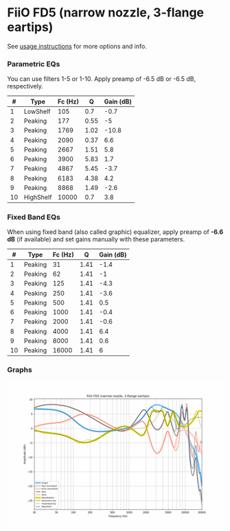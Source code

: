 # FiiO FD5 (narrow nozzle, 3-flange eartips)
See [usage instructions](https://github.com/jaakkopasanen/AutoEq#usage) for more options and info.

### Parametric EQs
You can use filters 1-5 or 1-10. Apply preamp of -6.5 dB or -6.5 dB, respectively.

|   # | Type      |   Fc (Hz) |    Q |   Gain (dB) |
|-----|-----------|-----------|------|-------------|
|   1 | LowShelf  |       105 | 0.7  |        -0.7 |
|   2 | Peaking   |       177 | 0.55 |        -5   |
|   3 | Peaking   |      1769 | 1.02 |       -10.8 |
|   4 | Peaking   |      2090 | 0.37 |         6.6 |
|   5 | Peaking   |      2667 | 1.51 |         5.8 |
|   6 | Peaking   |      3900 | 5.83 |         1.7 |
|   7 | Peaking   |      4867 | 5.45 |        -3.7 |
|   8 | Peaking   |      6183 | 4.38 |         4.2 |
|   9 | Peaking   |      8868 | 1.49 |        -2.6 |
|  10 | HighShelf |     10000 | 0.7  |         3.8 |

### Fixed Band EQs
When using fixed band (also called graphic) equalizer, apply preamp of **-6.6 dB** (if available) and set gains manually with these parameters.

|   # | Type    |   Fc (Hz) |    Q |   Gain (dB) |
|-----|---------|-----------|------|-------------|
|   1 | Peaking |        31 | 1.41 |        -1.4 |
|   2 | Peaking |        62 | 1.41 |        -1   |
|   3 | Peaking |       125 | 1.41 |        -4.3 |
|   4 | Peaking |       250 | 1.41 |        -3.6 |
|   5 | Peaking |       500 | 1.41 |         0.5 |
|   6 | Peaking |      1000 | 1.41 |        -0.4 |
|   7 | Peaking |      2000 | 1.41 |        -0.6 |
|   8 | Peaking |      4000 | 1.41 |         6.4 |
|   9 | Peaking |      8000 | 1.41 |         0.6 |
|  10 | Peaking |     16000 | 1.41 |         6   |

### Graphs
![](./FiiO%20FD5%20(narrow%20nozzle,%203-flange%20eartips).png)
